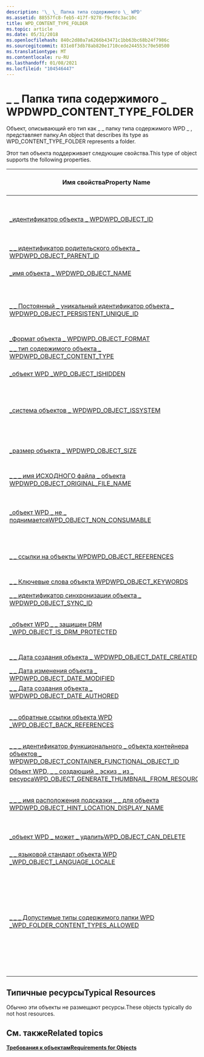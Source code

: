 ```yaml
---
description: '\_ \_ Папка типа содержимого \_ WPD'
ms.assetid: 88557fc8-feb5-417f-9278-f9cf8c3ac10c
title: WPD_CONTENT_TYPE_FOLDER
ms.topic: article
ms.date: 05/31/2018
ms.openlocfilehash: 840c2d80a7a6266b43471c1bb63bc68b24f7986c
ms.sourcegitcommit: 831e8f3db78ab820e1710cede244553c70e50500
ms.translationtype: MT
ms.contentlocale: ru-RU
ms.lasthandoff: 01/08/2021
ms.locfileid: "104546447"
---
```

# <a name="wpd_content_type_folder"></a><span data-ttu-id="f3b9f-103">\_ \_ Папка типа содержимого \_ WPD</span><span class="sxs-lookup"><span data-stu-id="f3b9f-103">WPD\_CONTENT\_TYPE\_FOLDER</span></span>

<span data-ttu-id="f3b9f-104">Объект, описывающий его тип как \_ \_ папку типа содержимого WPD \_ , представляет папку.</span><span class="sxs-lookup"><span data-stu-id="f3b9f-104">An object that describes its type as WPD\_CONTENT\_TYPE\_FOLDER represents a folder.</span></span>

<span data-ttu-id="f3b9f-105">Этот тип объекта поддерживает следующие свойства.</span><span class="sxs-lookup"><span data-stu-id="f3b9f-105">This type of object supports the following properties.</span></span>



| <span data-ttu-id="f3b9f-106">Имя свойства</span><span class="sxs-lookup"><span data-stu-id="f3b9f-106">Property Name</span></span>                                                                                                         | <span data-ttu-id="f3b9f-107">Обязательный или необязательный</span><span class="sxs-lookup"><span data-stu-id="f3b9f-107">Required or Optional</span></span>                                                                                                                                                          |
|-----------------------------------------------------------------------------------------------------------------------|-------------------------------------------------------------------------------------------------------------------------------------------------------------------------------|
| [<span data-ttu-id="f3b9f-108">\_идентификатор объекта \_ WPD</span><span class="sxs-lookup"><span data-stu-id="f3b9f-108">WPD\_OBJECT\_ID</span></span>](object-properties.md)                                                                | <span data-ttu-id="f3b9f-109">Обязательно, только для чтения.</span><span class="sxs-lookup"><span data-stu-id="f3b9f-109">Required, read-only.</span></span> <span data-ttu-id="f3b9f-110">Клиент не может задать это свойство даже во время создания.</span><span class="sxs-lookup"><span data-stu-id="f3b9f-110">A client cannot set this property, even at creation time.</span></span>                                                                                                |
| [<span data-ttu-id="f3b9f-111">\_ \_ идентификатор родительского объекта \_ WPD</span><span class="sxs-lookup"><span data-stu-id="f3b9f-111">WPD\_OBJECT\_PARENT\_ID</span></span>](object-properties.md)                                                 | <span data-ttu-id="f3b9f-112">Обязательный.</span><span class="sxs-lookup"><span data-stu-id="f3b9f-112">Required.</span></span>                                                                                                                                                                     |
| [<span data-ttu-id="f3b9f-113">\_имя объекта \_ WPD</span><span class="sxs-lookup"><span data-stu-id="f3b9f-113">WPD\_OBJECT\_NAME</span></span>](object-properties.md)                                                            | <span data-ttu-id="f3b9f-114">Требуется, если объект представляет файл.</span><span class="sxs-lookup"><span data-stu-id="f3b9f-114">Required if the object represents a file.</span></span>                                                                                                                                     |
| [<span data-ttu-id="f3b9f-115">\_ \_ Постоянный \_ уникальный идентификатор объекта \_ WPD</span><span class="sxs-lookup"><span data-stu-id="f3b9f-115">WPD\_OBJECT\_PERSISTENT\_UNIQUE\_ID</span></span>](object-properties.md)                          | <span data-ttu-id="f3b9f-116">Обязательно, только для чтения.</span><span class="sxs-lookup"><span data-stu-id="f3b9f-116">Required, read-only.</span></span> <span data-ttu-id="f3b9f-117">Клиент не может задать это свойство даже во время создания.</span><span class="sxs-lookup"><span data-stu-id="f3b9f-117">A client cannot set this property, even at creation time.</span></span>                                                                                                |
| [<span data-ttu-id="f3b9f-118">\_Формат объекта \_ WPD</span><span class="sxs-lookup"><span data-stu-id="f3b9f-118">WPD\_OBJECT\_FORMAT</span></span>](object-properties.md)                                                        | <span data-ttu-id="f3b9f-119">Обязательный.</span><span class="sxs-lookup"><span data-stu-id="f3b9f-119">Required.</span></span>                                                                                                                                                                     |
| [<span data-ttu-id="f3b9f-120">\_ \_ тип содержимого объекта \_ WPD</span><span class="sxs-lookup"><span data-stu-id="f3b9f-120">WPD\_OBJECT\_CONTENT\_TYPE</span></span>](object-properties.md)                                           | <span data-ttu-id="f3b9f-121">Обязательный.</span><span class="sxs-lookup"><span data-stu-id="f3b9f-121">Required.</span></span>                                                                                                                                                                     |
| [<span data-ttu-id="f3b9f-122">\_объект WPD \_</span><span class="sxs-lookup"><span data-stu-id="f3b9f-122">WPD\_OBJECT\_ISHIDDEN</span></span>](object-properties.md)                                                    | <span data-ttu-id="f3b9f-123">Требуется, если объект скрыт.</span><span class="sxs-lookup"><span data-stu-id="f3b9f-123">Required if the object is hidden.</span></span>                                                                                                                                             |
| [<span data-ttu-id="f3b9f-124">\_система объектов \_ WPD</span><span class="sxs-lookup"><span data-stu-id="f3b9f-124">WPD\_OBJECT\_ISSYSTEM</span></span>](object-properties.md)                                                    | <span data-ttu-id="f3b9f-125">Требуется, если объект является системным объектом (представляет системный файл).</span><span class="sxs-lookup"><span data-stu-id="f3b9f-125">Required if the object is a system object (represents a system file).</span></span>                                                                                                         |
| [<span data-ttu-id="f3b9f-126">\_размер объекта \_ WPD</span><span class="sxs-lookup"><span data-stu-id="f3b9f-126">WPD\_OBJECT\_SIZE</span></span>](object-properties.md)                                                            | <span data-ttu-id="f3b9f-127">Требуется, если у объекта есть по крайней мере один ресурс.</span><span class="sxs-lookup"><span data-stu-id="f3b9f-127">Required if the object has at least one resource.</span></span>                                                                                                                             |
| [<span data-ttu-id="f3b9f-128">\_ \_ \_ имя ИСХОДНОГО файла \_ объекта WPD</span><span class="sxs-lookup"><span data-stu-id="f3b9f-128">WPD\_OBJECT\_ORIGINAL\_FILE\_NAME</span></span>](object-properties.md)                              | <span data-ttu-id="f3b9f-129">Требуется, если объект представляет файл.</span><span class="sxs-lookup"><span data-stu-id="f3b9f-129">Required if the object represents a file.</span></span>                                                                                                                                     |
| [<span data-ttu-id="f3b9f-130">\_объект WPD \_ не \_ поднимается</span><span class="sxs-lookup"><span data-stu-id="f3b9f-130">WPD\_OBJECT\_NON\_CONSUMABLE</span></span>](object-properties.md)                                       | <span data-ttu-id="f3b9f-131">Рекомендуется, если объект не предназначен для использования устройством.</span><span class="sxs-lookup"><span data-stu-id="f3b9f-131">Recommended if the object is not meant for consumption by the device.</span></span>                                                                                                         |
| [<span data-ttu-id="f3b9f-132">\_ \_ ссылки на объекты WPD</span><span class="sxs-lookup"><span data-stu-id="f3b9f-132">WPD\_OBJECT\_REFERENCES</span></span>](object-properties.md)                                                | <span data-ttu-id="f3b9f-133">Требуется, если объект содержит ссылки на другие объекты.</span><span class="sxs-lookup"><span data-stu-id="f3b9f-133">Required if the object has references to other objects.</span></span>                                                                                                                       |
| [<span data-ttu-id="f3b9f-134">\_ \_ Ключевые слова объекта WPD</span><span class="sxs-lookup"><span data-stu-id="f3b9f-134">WPD\_OBJECT\_KEYWORDS</span></span>](object-properties.md)                                                    | <span data-ttu-id="f3b9f-135">Необязательный элемент.</span><span class="sxs-lookup"><span data-stu-id="f3b9f-135">Optional.</span></span>                                                                                                                                                                     |
| [<span data-ttu-id="f3b9f-136">\_ \_ идентификатор синхронизации объекта \_ WPD</span><span class="sxs-lookup"><span data-stu-id="f3b9f-136">WPD\_OBJECT\_SYNC\_ID</span></span>](object-properties.md)                                                     | <span data-ttu-id="f3b9f-137">Необязательный элемент.</span><span class="sxs-lookup"><span data-stu-id="f3b9f-137">Optional.</span></span>                                                                                                                                                                     |
| [<span data-ttu-id="f3b9f-138">\_объект WPD \_ \_ защищен DRM \_</span><span class="sxs-lookup"><span data-stu-id="f3b9f-138">WPD\_OBJECT\_IS\_DRM\_PROTECTED</span></span>](object-properties.md)                                  | <span data-ttu-id="f3b9f-139">Требуется, если объект защищен с помощью технологии DRM.</span><span class="sxs-lookup"><span data-stu-id="f3b9f-139">Required if the object is protected by DRM technology.</span></span>                                                                                                                        |
| [<span data-ttu-id="f3b9f-140">\_ \_ Дата создания объекта \_ WPD</span><span class="sxs-lookup"><span data-stu-id="f3b9f-140">WPD\_OBJECT\_DATE\_CREATED</span></span>](object-properties.md)                                           | <span data-ttu-id="f3b9f-141">Необязательный элемент.</span><span class="sxs-lookup"><span data-stu-id="f3b9f-141">Optional.</span></span>                                                                                                                                                                     |
| [<span data-ttu-id="f3b9f-142">\_ \_ Дата изменения объекта \_ WPD</span><span class="sxs-lookup"><span data-stu-id="f3b9f-142">WPD\_OBJECT\_DATE\_MODIFIED</span></span>](object-properties.md)                                         | <span data-ttu-id="f3b9f-143">(рекомендуется).</span><span class="sxs-lookup"><span data-stu-id="f3b9f-143">Recommended.</span></span>                                                                                                                                                                  |
| [<span data-ttu-id="f3b9f-144">\_ \_ Дата создания объекта \_ WPD</span><span class="sxs-lookup"><span data-stu-id="f3b9f-144">WPD\_OBJECT\_DATE\_AUTHORED</span></span>](object-properties.md)                                         | <span data-ttu-id="f3b9f-145">Необязательный элемент.</span><span class="sxs-lookup"><span data-stu-id="f3b9f-145">Optional.</span></span>                                                                                                                                                                     |
| [<span data-ttu-id="f3b9f-146">\_ \_ обратные ссылки объекта WPD \_</span><span class="sxs-lookup"><span data-stu-id="f3b9f-146">WPD\_OBJECT\_BACK\_REFERENCES</span></span>](object-properties.md)                                                                | <span data-ttu-id="f3b9f-147">Рекомендуется, если на объект ссылается другой объект.</span><span class="sxs-lookup"><span data-stu-id="f3b9f-147">Recommended if the object is referenced by another object.</span></span>                                                                                                                    |
| [<span data-ttu-id="f3b9f-148">\_ \_ \_ идентификатор функционального \_ объекта контейнера объектов \_ WPD</span><span class="sxs-lookup"><span data-stu-id="f3b9f-148">WPD\_OBJECT\_CONTAINER\_FUNCTIONAL\_OBJECT\_ID</span></span>](object-properties.md)     | <span data-ttu-id="f3b9f-149">Необязательный элемент.</span><span class="sxs-lookup"><span data-stu-id="f3b9f-149">Optional.</span></span>                                                                                                                                                                     |
| [<span data-ttu-id="f3b9f-150">Объект WPD, \_ \_ создающий \_ эскиз \_ из \_ ресурса</span><span class="sxs-lookup"><span data-stu-id="f3b9f-150">WPD\_OBJECT\_GENERATE\_THUMBNAIL\_FROM\_RESOURCE</span></span>](object-properties.md) | <span data-ttu-id="f3b9f-151">Необязательный элемент.</span><span class="sxs-lookup"><span data-stu-id="f3b9f-151">Optional.</span></span>                                                                                                                                                                     |
| [<span data-ttu-id="f3b9f-152">\_ \_ \_ имя расположения подсказки \_ \_ для объекта WPD</span><span class="sxs-lookup"><span data-stu-id="f3b9f-152">WPD\_OBJECT\_HINT\_LOCATION\_DISPLAY\_NAME</span></span>](miscellaneous-properties.md)      | <span data-ttu-id="f3b9f-153">Рекомендуется, если объект определен как расположение подсказки.</span><span class="sxs-lookup"><span data-stu-id="f3b9f-153">Recommended if the object is identified as a hint location.</span></span>                                                                                                                   |
| [<span data-ttu-id="f3b9f-154">\_объект WPD \_ может \_ удалить</span><span class="sxs-lookup"><span data-stu-id="f3b9f-154">WPD\_OBJECT\_CAN\_DELETE</span></span>](object-properties.md)                                                                     | <span data-ttu-id="f3b9f-155">Требуется, если объект не может быть удален.</span><span class="sxs-lookup"><span data-stu-id="f3b9f-155">Required if the object cannot be deleted.</span></span>                                                                                                                                     |
| [<span data-ttu-id="f3b9f-156">\_ \_ языковой стандарт объекта WPD \_</span><span class="sxs-lookup"><span data-stu-id="f3b9f-156">WPD\_OBJECT\_LANGUAGE\_LOCALE</span></span>](object-properties.md)                                                                | <span data-ttu-id="f3b9f-157">Необязательный элемент.</span><span class="sxs-lookup"><span data-stu-id="f3b9f-157">Optional.</span></span>                                                                                                                                                                     |
| [<span data-ttu-id="f3b9f-158">\_ \_ \_ Допустимые типы содержимого папки WPD \_</span><span class="sxs-lookup"><span data-stu-id="f3b9f-158">WPD\_FOLDER\_CONTENT\_TYPES\_ALLOWED</span></span>](miscellaneous-properties.md)                 | <span data-ttu-id="f3b9f-159">Необязательный элемент.</span><span class="sxs-lookup"><span data-stu-id="f3b9f-159">Optional.</span></span> <span data-ttu-id="f3b9f-160">Если эта папка не включена, она может принимать любые типы содержимого.</span><span class="sxs-lookup"><span data-stu-id="f3b9f-160">If not included, the folder can accept any content types.</span></span> <span data-ttu-id="f3b9f-161">Если параметр включен и коллекция пуста, приложение не может создавать дочерние объекты внутри этой папки.</span><span class="sxs-lookup"><span data-stu-id="f3b9f-161">If included, and the collection is empty, the application cannot create child objects within that folder.</span></span> |



 

## <a name="typical-resources"></a><span data-ttu-id="f3b9f-162">Типичные ресурсы</span><span class="sxs-lookup"><span data-stu-id="f3b9f-162">Typical Resources</span></span>

<span data-ttu-id="f3b9f-163">Обычно эти объекты не размещают ресурсы.</span><span class="sxs-lookup"><span data-stu-id="f3b9f-163">These objects typically do not host resources.</span></span>

## <a name="related-topics"></a><span data-ttu-id="f3b9f-164">См. также</span><span class="sxs-lookup"><span data-stu-id="f3b9f-164">Related topics</span></span>

<dl> <dt>

[<span data-ttu-id="f3b9f-165">**Требования к объектам**</span><span class="sxs-lookup"><span data-stu-id="f3b9f-165">**Requirements for Objects**</span></span>](requirements-for-objects.md)
</dt> </dl>

 

 



